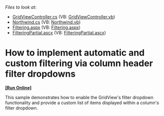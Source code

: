<!-- default file list -->
*Files to look at*:

* [GridViewController.cs](./CS/GridView.Filtering/Controllers/GridViewController.cs) (VB: [GridViewController.vb](./VB/GridView.Filtering/Controllers/GridViewController.vb))
* [Northwind.cs](./CS/GridView.Filtering/Models/Northwind.cs) (VB: [Northwind.vb](./VB/GridView.Filtering/Models/Northwind.vb))
* [Filtering.aspx](./CS/GridView.Filtering/Views/GridView/Filtering.aspx) (VB: [Filtering.aspx](./VB/GridView.Filtering/Views/GridView/Filtering.aspx))
* [FilteringPartial.ascx](./CS/GridView.Filtering/Views/GridView/FilteringPartial.ascx) (VB: [FilteringPartial.ascx](./VB/GridView.Filtering/Views/GridView/FilteringPartial.ascx))
<!-- default file list end -->
# How to implement automatic and custom filtering via column header filter dropdowns
<!-- run online -->
**[[Run Online]](https://codecentral.devexpress.com/e2888/)**
<!-- run online end -->


<p>This sample demonstrates how to enable the GridView's filter dropdown functionality and provide a custom list of items displayed within a column's filter dropdown.</p>

<br/>


